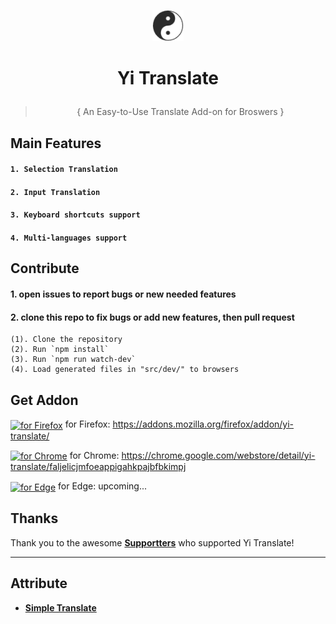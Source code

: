 
<p align='center' ><sub><img src="src/icons/64.png" width=50px height=50px></sub></p>

# <p align='center' > Yi Translate</p>
> <p align='center' >{ An Easy-to-Use Translate Add-on for Broswers }</p>



## Main Features

#### `1. Selection Translation`

#### `2. Input Translation`

#### `3. Keyboard shortcuts support`

#### `4. Multi-languages support`


## Contribute

#### 1. open issues to report bugs or new needed features

#### 2. clone this repo to fix bugs or add new features, then pull request

    (1). Clone the repository 
    (2). Run `npm install`
    (3). Run `npm run watch-dev`
    (4). Load generated files in "src/dev/" to browsers


## Get Addon

[<img src="other\browser-icons\firefox-100.png" width="40" height="40" align="center" alt="for Firefox">](https://addons.mozilla.org/firefox/addon/yi-translate/)    for Firefox: https://addons.mozilla.org/firefox/addon/yi-translate/

[<img src="other\browser-icons\chrome-100.png" width="40" height="40" align="center" alt="for Chrome">](https://chrome.google.com/webstore/detail/yi-translate/faljelicjmfoeappigahkpajbfbkimpj)    for Chrome: https://chrome.google.com/webstore/detail/yi-translate/faljelicjmfoeappigahkpajbfbkimpj

[<img src="other\browser-icons\edge-100.png" width="40" height="40" align="center" alt="for Edge">](https://microsoftedge.microsoft.com/addons/detail/edfmadficdboalegoclejlgabmheafbm)    for Edge: upcoming...
<!-- [<img src="other\browser-icons\edge-100.png" width="40" height="40" align="center" alt="for Edge">](https://microsoftedge.microsoft.com/addons/detail/edfmadficdboalegoclejlgabmheafbm)    for Edge: https://microsoftedge.microsoft.com/addons/detail/edfmadficdboalegoclejlgabmheafbm -->


## Thanks

Thank you to the awesome **[Supportters](https://github.com/lyldev/yi-translate/blob/master/BACKERS.md)** who supported Yi Translate!

---

## Attribute

- **[Simple Translate](https://github.com/sienori/simple-translate)**

